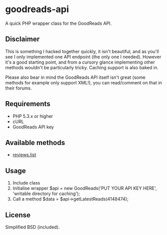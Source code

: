 goodreads-api
=============

A quick PHP wrapper class for the GoodReads API.

Disclaimer
----------
This is something I hacked together quickly, it isn't beautiful, and as you'll see I only implemented one API endpoint (the only one I needed). However it's a good starting point, and from a cursory glance implementing other methods wouldn't be particularly tricky. Caching support is also baked in.

Please also bear in mind the GoodReads API itself isn't great (some methods for example only support XML!), you can read/comment on that in their forums.

Requirements
------------
* PHP 5.3.x or higher
* cURL
* GoodReads API key

Available methods
-----------------
* [reviews.list](https://www.goodreads.com/api#reviews.list)

Usage
-----
1. Include class
2. Initialise wrapper
    $api = new GoodReads('PUT YOUR API KEY HERE', 'writable directory for caching');
3. Call a method
    $data = $api->getLatestReads(4148474);

License
-------
Simplified BSD (included).